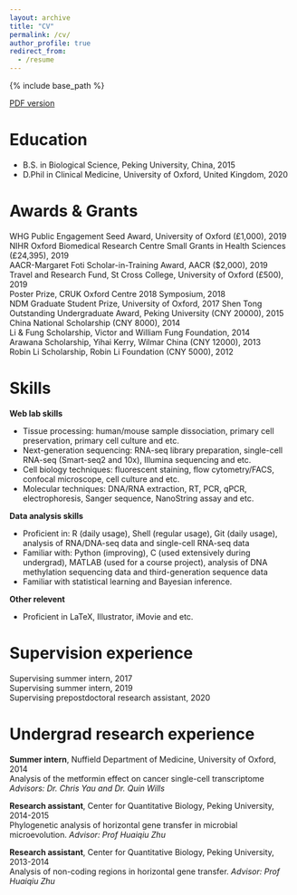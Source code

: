 ```yaml
---
layout: archive
title: "CV"
permalink: /cv/
author_profile: true
redirect_from:
  - /resume
---
```


{% include base_path %}

[PDF version](http://zhiyhu.github.io/files/Zhiyuan_CV.pdf)

Education
======
* B.S. in Biological Science, Peking University, China, 2015
* D.Phil in Clinical Medicine, University of Oxford, United Kingdom, 2020


Awards & Grants
======
WHG Public Engagement Seed Award, University of Oxford (£1,000), 2019  
NIHR Oxford Biomedical Research Centre Small Grants in Health Sciences (£24,395), 2019  
AACR-Margaret Foti Scholar-in-Training Award, AACR ($2,000), 2019  
Travel and Research Fund, St Cross College, University of Oxford (£500), 2019  
Poster Prize, CRUK Oxford Centre 2018 Symposium, 2018  
NDM Graduate Student Prize, University of Oxford, 2017 
Shen Tong Outstanding Undergraduate Award, Peking University (CNY 20000), 2015  
China National Scholarship (CNY 8000), 2014  
Li & Fung Scholarship, Victor and William Fung Foundation, 2014  
Arawana Scholarship, Yihai Kerry, Wilmar China (CNY 12000), 2013  
Robin Li Scholarship, Robin Li Foundation (CNY 5000), 2012  


Skills
======
**Web lab skills**
* Tissue processing: human/mouse sample dissociation, primary cell preservation, primary cell culture and etc.
* Next-generation sequencing: RNA-seq library preparation, single-cell RNA-seq (Smart-seq2 and 10x), Illumina sequencing and etc.
* Cell biology techniques: fluorescent staining, flow cytometry/FACS, confocal microscope, cell culture and etc.
* Molecular techniques: DNA/RNA extraction, RT, PCR, qPCR, electrophoresis, Sanger sequence, NanoString assay and etc.

**Data analysis skills**
* Proficient in: R (daily usage), Shell (regular usage), Git (daily usage), analysis of RNA/DNA-seq data and single-cell RNA-seq data
* Familiar with: Python (improving), C (used extensively during undergrad), MATLAB (used for a course project), analysis of DNA methylation sequencing data and third-generation sequence data
* Familiar with statistical learning and Bayesian inference.

**Other relevent**
* Proficient in LaTeX, Illustrator, iMovie and etc.


Supervision experience
======
Supervising summer intern, 2017  
Supervising summer intern, 2019  
Supervising prepostdoctoral research assistant, 2020  


Undergrad research experience
======
**Summer intern**, Nuffield Department of Medicine, University of Oxford, 2014  
Analysis of the metformin effect on cancer single-cell transcriptome *Advisors: Dr. Chris Yau and Dr. Quin Wills*

**Research assistant**, Center for Quantitative Biology, Peking University, 2014-2015  
Phylogenetic analysis of horizontal gene transfer in microbial microevolution. *Advisor: Prof Huaiqiu Zhu*

**Research assistant**, Center for Quantitative Biology, Peking University, 2013-2014  
Analysis of non-coding regions in horizontal gene transfer. *Advisor: Prof Huaiqiu Zhu*

